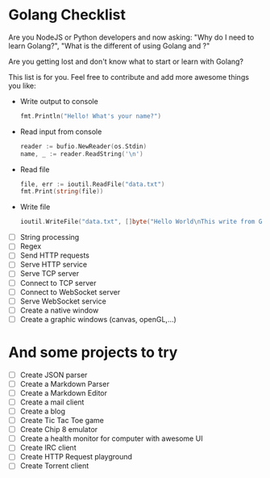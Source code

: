# Golang Checklist
Are you NodeJS or Python developers and now asking: "Why do I need to learn Golang?", "What is the different of using Golang and <insert your language here>?"

Are you getting lost and don't know what to start or learn with Golang?

This list is for you. Feel free to contribute and add more awesome things you like:

- Write output to console
  
  ```go
  fmt.Println("Hello! What's your name?")
  ```
- Read input from console

  ```go
  reader := bufio.NewReader(os.Stdin)
  name, _ := reader.ReadString('\n')
  ```
  
- Read file

  ```go
  file, err := ioutil.ReadFile("data.txt")
  fmt.Print(string(file))
  ```
  
- Write file

  ```go
  ioutil.WriteFile("data.txt", []byte("Hello World\nThis write from Go!"), 0644)
  ```
  
- [ ] String processing
- [ ] Regex
- [ ] Send HTTP requests
- [ ] Serve HTTP service
- [ ] Serve TCP server
- [ ] Connect to TCP server
- [ ] Connect to WebSocket server
- [ ] Serve WebSocket service
- [ ] Create a native window
- [ ] Create a graphic windows (canvas, openGL,...)

# And some projects to try

- [ ] Create JSON parser
- [ ] Create a Markdown Parser
- [ ] Create a Markdown Editor
- [ ] Create a mail client
- [ ] Create a blog
- [ ] Create Tic Tac Toe game
- [ ] Create Chip 8 emulator
- [ ] Create a health monitor for computer with awesome UI
- [ ] Create IRC client
- [ ] Create HTTP Request playground 
- [ ] Create Torrent client
